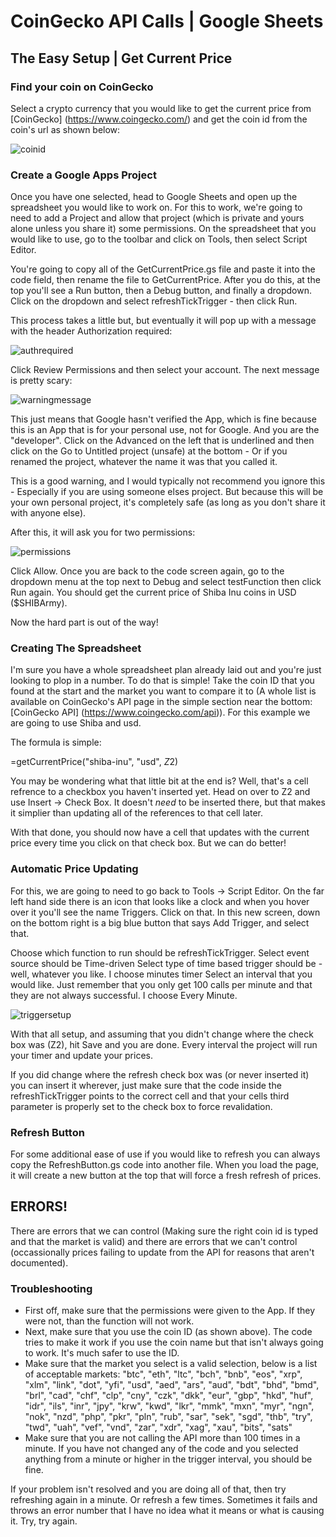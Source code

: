 # CoinGecko API Calls | Google Sheets

## The Easy Setup | Get Current Price

### Find your coin on CoinGecko

Select a crypto currency that you would like to get the current price from [CoinGecko] (https://www.coingecko.com/) and get the coin id from the coin's url as shown below:

![coinid](https://user-images.githubusercontent.com/13318642/119428055-34396080-bcda-11eb-87f5-b9e546f05fb3.PNG)

### Create a Google Apps Project

Once you have one selected, head to Google Sheets and open up the spreadsheet you would like to work on.  For this to work, we're going to need to add a Project and allow that project (which is private and yours alone unless you share it) some permissions.  On the spreadsheet that you would like to use, go to the toolbar and click on Tools, then select Script Editor.

You're going to copy all of the GetCurrentPrice.gs file and paste it into the code field, then rename the file to GetCurrentPrice.  After you do this, at the top you'll see a Run button, then a Debug button, and finally a dropdown.  Click on the dropdown and select refreshTickTrigger - then click Run.

This process takes a little but, but eventually it will pop up with a message with the header Authorization required:

![authrequired](https://user-images.githubusercontent.com/13318642/119428791-92b30e80-bcdb-11eb-9361-8b73bfb7e63b.png)

Click Review Permissions and then select your account.  The next message is pretty scary:

![warningmessage](https://user-images.githubusercontent.com/13318642/119428966-e160a880-bcdb-11eb-8ee1-363186ff1ad6.PNG)

This just means that Google hasn't verified the App, which is fine because this is an App that is for your personal use, not for Google.  And you are the "developer".  Click on the Advanced on the left that is underlined and then click on the Go to Untitled project (unsafe) at the bottom - Or if you renamed the project, whatever the name it was that you called it.

This is a good warning, and I would typically not recommend you ignore this - Especially if you are using someone elses project.  But because this will be your own personal project, it's completely safe (as long as you don't share it with anyone else).

After this, it will ask you for two permissions:

![permissions](https://user-images.githubusercontent.com/13318642/119429310-998e5100-bcdc-11eb-9f58-e1430998a2c0.png)

Click Allow.  Once you are back to the code screen again, go to the dropdown menu at the top next to Debug and select testFunction then click Run again.  You should get the current price of Shiba Inu coins in USD ($SHIBArmy).

Now the hard part is out of the way!

### Creating The Spreadsheet

I'm sure you have a whole spreadsheet plan already laid out and you're just looking to plop in a number.  To do that is simple!  Take the coin ID that you found at the start and the market you want to compare it to (A whole list is available on CoinGecko's API page in the simple section near the bottom: [CoinGecko API] (https://www.coingecko.com/api)).  For this example we are going to use Shiba and usd.

The formula is simple:

=getCurrentPrice("shiba-inu", "usd", $Z$2)

You may be wondering what that little bit at the end is?  Well, that's a cell refrence to a checkbox you haven't inserted yet.  Head on over to Z2 and use Insert -> Check Box.  It doesn't *need* to be inserted there, but that makes it simplier than updating all of the references to that cell later.

With that done, you should now have a cell that updates with the current price every time you click on that check box.  But we can do better!

### Automatic Price Updating

For this, we are going to need to go back to Tools -> Script Editor.  On the far left hand side there is an icon that looks like a clock and when you hover over it you'll see the name Triggers.  Click on that.  In this new screen, down on the bottom right is a big blue button that says Add Trigger, and select that.

Choose which function to run should be refreshTickTrigger.
Select event source should be Time-driven
Select type of time based trigger should be - well, whatever you like.  I choose minutes timer
Select an interval that you would like.  Just remember that you only get 100 calls per minute and that they are not always successful.  I choose Every Minute.

![triggersetup](https://user-images.githubusercontent.com/13318642/119431101-fd664900-bcdf-11eb-891a-53d9186f33b1.png)

With that all setup, and assuming that you didn't change where the check box was (Z2), hit Save and you are done.  Every interval the project will run your timer and update your prices.

If you did change where the refresh check box was (or never inserted it) you can insert it wherever, just make sure that the code inside the refreshTickTrigger points to the correct cell and that your cells third parameter is properly set to the check box to force revalidation.

### Refresh Button

For some additional ease of use if you would like to refresh you can always copy the RefreshButton.gs code into another file.  When you load the page, it will create a new button at the top that will force a fresh refresh of prices.

## ERRORS!

There are errors that we can control (Making sure the right coin id is typed and that the market is valid) and there are errors that we can't control (occassionally prices failing to update from the API for reasons that aren't documented).

### Troubleshooting

* First off, make sure that the permissions were given to the App.  If they were not, than the function will not work.
* Next, make sure that you use the coin ID (as shown above).  The code tries to make it work if you use the coin name but that isn't always going to work.  It's much safer to use the ID.
* Make sure that the market you select is a valid selection, below is a list of acceptable markets:
  "btc",
  "eth",
  "ltc",
  "bch",
  "bnb",
  "eos",
  "xrp",
  "xlm",
  "link",
  "dot",
  "yfi",
  "usd",
  "aed",
  "ars",
  "aud",
  "bdt",
  "bhd",
  "bmd",
  "brl",
  "cad",
  "chf",
  "clp",
  "cny",
  "czk",
  "dkk",
  "eur",
  "gbp",
  "hkd",
  "huf",
  "idr",
  "ils",
  "inr",
  "jpy",
  "krw",
  "kwd",
  "lkr",
  "mmk",
  "mxn",
  "myr",
  "ngn",
  "nok",
  "nzd",
  "php",
  "pkr",
  "pln",
  "rub",
  "sar",
  "sek",
  "sgd",
  "thb",
  "try",
  "twd",
  "uah",
  "vef",
  "vnd",
  "zar",
  "xdr",
  "xag",
  "xau",
  "bits",
  "sats"
* Make sure that you are not calling the API more than 100 times in a minute.  If you have not changed any of the code and you selected anything from a minute or higher in the trigger interval, you should be fine.

If your problem isn't resolved and you are doing all of that, then try refreshing again in a minute.  Or refresh a few times.  Sometimes it fails and throws an error number that I have no idea what it means or what is causing it.  Try, try again.

